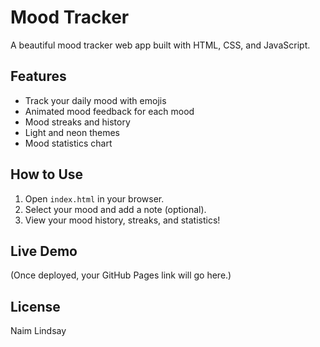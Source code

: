 # Mood Tracker

A beautiful mood tracker web app built with HTML, CSS, and JavaScript.

## Features

- Track your daily mood with emojis
- Animated mood feedback for each mood
- Mood streaks and history
- Light and neon themes
- Mood statistics chart

## How to Use

1. Open `index.html` in your browser.
2. Select your mood and add a note (optional).
3. View your mood history, streaks, and statistics!

## Live Demo

(Once deployed, your GitHub Pages link will go here.)

## License

Naim Lindsay